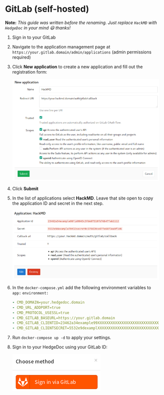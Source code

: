 # GitLab (self-hosted)

**Note:** *This guide was written before the renaming. Just replace `HackMD` with `HedgeDoc` in your mind 😃 thanks!*

1. Sign in to your GitLab
2. Navigate to the application management page at `https://your.gitlab.domain/admin/applications` (admin permissions required)
3. Click **New application** to create a new application and fill out the registration form:

    ![New GitLab application](../../images/auth/gitlab-new-application.png)

4. Click **Submit**
5. In the list of applications select **HackMD**. Leave that site open to copy the application ID and secret in the next
   step.

   ![Application: HackMD](../../images/auth/gitlab-application-details.png)

6. In the `docker-compose.yml` add the following environment variables to `app:` `environment:`

    ```yaml
    - CMD_DOMAIN=your.hedgedoc.domain
    - CMD_URL_ADDPORT=true
    - CMD_PROTOCOL_USESSL=true
    - CMD_GITLAB_BASEURL=https://your.gitlab.domain
    - CMD_GITLAB_CLIENTID=23462a34example99XXXXXXXXXXXXXXXXXXXXXXXXXXXXXXX
    - CMD_GITLAB_CLIENTSECRET=5532e9dexamplXXXXXXXXXXXXXXXXXXXXXXXXXXXXXXXXXXXXX
    ```

7. Run `docker-compose up -d` to apply your settings.
8. Sign in to your HedgeDoc using your GitLab ID:

   ![Sign in via GitLab](../../images/auth/gitlab-sign-in.png)
